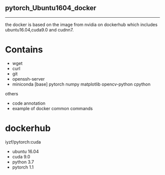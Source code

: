 ## pytorch_Ubuntu1604_docker

----------
the docker is based on the image from nvidia on dockerhub which includes ubuntu16.04,cuda9.0 and cudnn7.
# Contains
+ wget
+ curl
+ git 
+ openssh-server  
+ miniconda \[base\] pytorch numpy matplotlib opencv-python cpython

others

- code annotation
- example of docker common commands

# dockerhub

iyzf/pytorch:cuda

* ubuntu 16.04
* cuda 9.0
* python 3.7
* pytorch 1.1
